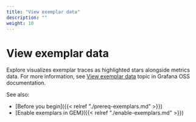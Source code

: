 ```yaml
---
title: "View exemplar data"
description: ""
weight: 10
---
```


# View exemplar data

Explore visualizes exemplar traces as highlighted stars alongside metrics data. For more information, see [View exemplar data](https://grafana.com/docs/grafana/latest/basics/exemplars/view-exemplars/#in-explore) topic in Grafana OSS documentation.

See also:

- [Before you begin]({{< relref "./prereq-exemplars.md" >}})
- [Enable exemplars in GEM]({{< relref "./enable-exemplars.md" >}})
